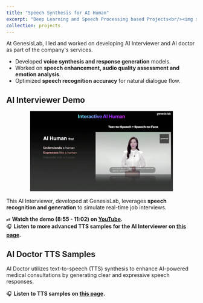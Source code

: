 ```yaml
---
title: "Speech Synthesis for AI Human"
excerpt: "Deep Learning and Speech Processing based Projects<br/><img src='/images/newtech_aihuman.png'>"
collection: projects
---
```


<!-- [Sample Page](https://www.notion.so/2023_TTS-1-87fdd1d754da49a8831e284f979a6d6d?pvs=4) -->
<!-- * AI Interviewer TTS samples: You can listen to the text-to-speech samples for the AI Interviewer on [this page](https://jealous-father-6b2.notion.site/TTS-Experiment-Results-for-AI-Interviewer-231230-1585e6c5fc6980a287dcf912b3b1d8c7?pvs=7). -->

At GenesisLab, I led and worked on developing AI Interviewer and AI doctor as part of the company's services.
- Developed **voice synthesis and response generation** models.
- Worked on **speech enhancement, audio quality assessment and emotion analysis**.
- Optimized **speech recognition accuracy** for natural dialogue flow.

## AI Interviewer Demo

<div style="text-align: center;">
  <a href="https://www.youtube.com/watch?v=N9IFAdOfN-s&t=535" target="_blank">
    <!-- <img src="https://img.youtube.com/vi/N9IFAdOfN-s/maxresdefault.jpg" 
         alt="AI Interviewer Demo - GenesisLab" 
         width="75%"> -->
	<img src="/images/newtech_aihuman.png" 
         alt="AI Interviewer Demo - GenesisLab" 
         width="75%">
  </a>
</div>

<!-- 🎤 **Description:**   -->
This AI Interviewer, developed at GenesisLab, leverages **speech recognition and generation** to simulate real-time job interviews. 
<!-- It can analyze **candidate responses, tone, and language fluency** to provide structured feedback. -->

<!-- **My Role:**  
At GenesisLab, I led and worked on developing AI Interviewer and AI doctor as part of the company's services.
- Developed **voice synthesis and response generation** models.
- Worked on **speech enhancement, audio quality assessment and emotion analysis**.
- Optimized **speech recognition accuracy** for natural dialogue flow. -->

⏯ **Watch the demo (8:55 - 11:02) on [YouTube](https://www.youtube.com/watch?v=N9IFAdOfN-s&t=535).**<br>
🎧 **Listen to more advanced TTS samples for the AI Interviewer on [this page](https://jealous-father-6b2.notion.site/TTS-Experiment-Results-for-AI-Interviewer-231230-1585e6c5fc6980a287dcf912b3b1d8c7?pvs=7).**


## AI Doctor TTS Samples
AI Doctor utilizes text-to-speech (TTS) synthesis to enhance AI-powered medical consultations by generating clear and expressive speech responses. 

🎧 **Listen to TTS samples on [this page](https://jealous-father-6b2.notion.site/TTS-Results-for-AI-Doctor-24-01-1655e6c5fc698036a13af0a0c7d83f33).**

<!-- ## Speech Synthesis Research & Achievements
- 🏆 **2nd Prize - Youth Talent Practical Project Contest (Nov 11, 2020)**  
  Developed a **speech synthesis service** within a week using a lightweight **Griffin-Lim algorithm**. The system combined features of **Tacotron and Tacotron2** for generating meme content.  
  🔗 **Code available at [GitHub](https://github.com/jyshin0926/KoreanTTS).**

- 📄 **Research in Controllable Emotional TTS**  
  Currently investigating **multi-modal prompts for expressive and controllable speech synthesis**. Independently authored a **research paper**, which is **under review for ACL 2025**. -->
